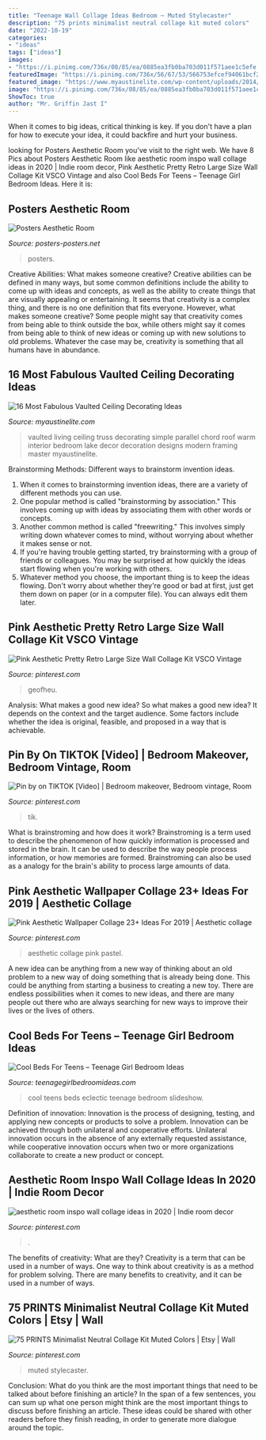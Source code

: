 ```yaml
---
title: "Teenage Wall Collage Ideas Bedroom ~ Muted Stylecaster"
description: "75 prints minimalist neutral collage kit muted colors"
date: "2022-10-19"
categories:
- "ideas"
tags: ["ideas"]
images:
- "https://i.pinimg.com/736x/08/85/ea/0885ea3fb0ba703d011f571aee1c5efe.jpg"
featuredImage: "https://i.pinimg.com/736x/56/67/53/566753efcef94061bcf27c506c95e38b.jpg"
featured_image: "https://www.myaustinelite.com/wp-content/uploads/2014/12/Simple-vaulted-parallel-chord-roof-truss-design-for-warm-living-room-design.jpg"
image: "https://i.pinimg.com/736x/08/85/ea/0885ea3fb0ba703d011f571aee1c5efe.jpg"
ShowToc: true
author: "Mr. Griffin Jast I"
---
```



When it comes to big ideas, critical thinking is key. If you don't have a plan for how to execute your idea, it could backfire and hurt your business.

	

		
looking for Posters Aesthetic Room you've visit to the right web. We have 8 Pics about Posters Aesthetic Room like aesthetic room inspo wall collage ideas in 2020 | Indie room decor, Pink Aesthetic Pretty Retro Large Size Wall Collage Kit VSCO Vintage and also Cool Beds For Teens – Teenage Girl Bedroom Ideas. Here it is:
		
    
## Posters Aesthetic Room

<img loading=lazy src="https://i.pinimg.com/originals/ce/a7/ac/cea7ac3fbee406f49285f31effe5f3a1.jpg" onerror="this.onerror=null;this.src='https://tse3.mm.bing.net/th?id=OIP.quMIf6zXp6-Io2gZZbynWgHaJ4&amp;pid=15.1';" alt="Posters Aesthetic Room">

_Source: posters-posters.net_

>posters. 

	

Creative Abilities: What makes someone creative?
Creative abilities can be defined in many ways, but some common definitions include the ability to come up with ideas and concepts, as well as the ability to create things that are visually appealing or entertaining. It seems that creativity is a complex thing, and there is no one definition that fits everyone. However, what makes someone creative? Some people might say that creativity comes from being able to think outside the box, while others might say it comes from being able to think of new ideas or coming up with new solutions to old problems. Whatever the case may be, creativity is something that all humans have in abundance.

    
## 16 Most Fabulous Vaulted Ceiling Decorating Ideas

<img loading=lazy src="https://www.myaustinelite.com/wp-content/uploads/2014/12/Simple-vaulted-parallel-chord-roof-truss-design-for-warm-living-room-design.jpg" onerror="this.onerror=null;this.src='https://tse1.mm.bing.net/th?id=OIP.2M6_wbNTE_C8HD61eHJGsAHaKq&amp;pid=15.1';" alt="16 Most Fabulous Vaulted Ceiling Decorating Ideas">

_Source: myaustinelite.com_

>vaulted living ceiling truss decorating simple parallel chord roof warm interior bedroom lake decor decoration designs modern framing master myaustinelite. 

	

Brainstorming Methods: Different ways to brainstorm invention ideas.
1. When it comes to brainstorming invention ideas, there are a variety of different methods you can use.
2. One popular method is called "brainstorming by association." This involves coming up with ideas by associating them with other words or concepts.
3. Another common method is called "freewriting." This involves simply writing down whatever comes to mind, without worrying about whether it makes sense or not.
4. If you're having trouble getting started, try brainstorming with a group of friends or colleagues. You may be surprised at how quickly the ideas start flowing when you're working with others.
5. Whatever method you choose, the important thing is to keep the ideas flowing. Don't worry about whether they're good or bad at first, just get them down on paper (or in a computer file). You can always edit them later.

    
## Pink Aesthetic Pretty Retro Large Size Wall Collage Kit VSCO Vintage

<img loading=lazy src="https://i.pinimg.com/736x/74/68/13/746813f2e150560a6238d4234b968995.jpg" onerror="this.onerror=null;this.src='https://tse4.mm.bing.net/th?id=OIP.yatrgo3RJtpkaUsHt65gxwHaJ3&amp;pid=15.1';" alt="Pink Aesthetic Pretty Retro Large Size Wall Collage Kit VSCO Vintage">

_Source: pinterest.com_

>geofheu. 

	

Analysis: What makes a good new idea?
So what makes a good new idea? It depends on the context and the target audience. Some factors include whether the idea is original, feasible, and proposed in a way that is achievable.

    
## Pin By On TIKTOK [Video] | Bedroom Makeover, Bedroom Vintage, Room

<img loading=lazy src="https://i.pinimg.com/736x/fa/ff/f8/fafff833860daa391f73cf41524ea305.jpg" onerror="this.onerror=null;this.src='https://tse4.mm.bing.net/th?id=OIP.qjSxBbcQ4E1DEv619gcBogHaNK&amp;pid=15.1';" alt="Pin by on TIKTOK [Video] | Bedroom makeover, Bedroom vintage, Room">

_Source: pinterest.com_

>tik. 

	

What is brainstroming and how does it work?
Brainstroming is a term used to describe the phenomenon of how quickly information is processed and stored in the brain. It can be used to describe the way people process information, or how memories are formed. Brainstroming can also be used as a analogy for the brain's ability to process large amounts of data.

    
## Pink Aesthetic Wallpaper Collage 23+ Ideas For 2019 | Aesthetic Collage

<img loading=lazy src="https://i.pinimg.com/736x/71/92/92/719292446e11ff2192f78fb7589e8e11.jpg" onerror="this.onerror=null;this.src='https://tse4.mm.bing.net/th?id=OIP.pZDbieEHz_YOvHxRbpS62wAAAA&amp;pid=15.1';" alt="Pink Aesthetic Wallpaper Collage 23+ Ideas For 2019 | Aesthetic collage">

_Source: pinterest.com_

>aesthetic collage pink pastel. 

	

A new idea can be anything from a new way of thinking about an old problem to a new way of doing something that is already being done. This could be anything from starting a business to creating a new toy. There are endless possibilities when it comes to new ideas, and there are many people out there who are always searching for new ways to improve their lives or the lives of others.

    
## Cool Beds For Teens – Teenage Girl Bedroom Ideas

<img loading=lazy src="https://www.teenagegirlbedroomideas.com/wp-content/gallery/cool-beds-for-teens/cool-beds-for-teens-Kids-Eclectic-with-accent-wall-bedside-table.jpg" onerror="this.onerror=null;this.src='https://tse1.mm.bing.net/th?id=OIP.kgp6_3JGDUL_UGzaZ-kcbAHaE7&amp;pid=15.1';" alt="Cool Beds For Teens – Teenage Girl Bedroom Ideas">

_Source: teenagegirlbedroomideas.com_

>cool teens beds eclectic teenage bedroom slideshow. 

	

Definition of innovation:
Innovation is the process of designing, testing, and applying new concepts or products to solve a problem. Innovation can be achieved through both unilateral and cooperative efforts. Unilateral innovation occurs in the absence of any externally requested assistance, while cooperative innovation occurs when two or more organizations collaborate to create a new product or concept.

    
## Aesthetic Room Inspo Wall Collage Ideas In 2020 | Indie Room Decor

<img loading=lazy src="https://i.pinimg.com/736x/56/67/53/566753efcef94061bcf27c506c95e38b.jpg" onerror="this.onerror=null;this.src='https://tse2.mm.bing.net/th?id=OIP.8omlov4WTgBIxC2JIPEKUwHaN6&amp;pid=15.1';" alt="aesthetic room inspo wall collage ideas in 2020 | Indie room decor">

_Source: pinterest.com_

>. 

	

The benefits of creativity: What are they?
Creativity is a term that can be used in a number of ways. One way to think about creativity is as a method for problem solving. There are many benefits to creativity, and it can be used in a number of ways.

    
## 75 PRINTS Minimalist Neutral Collage Kit Muted Colors | Etsy | Wall

<img loading=lazy src="https://i.pinimg.com/736x/08/85/ea/0885ea3fb0ba703d011f571aee1c5efe.jpg" onerror="this.onerror=null;this.src='https://tse2.mm.bing.net/th?id=OIP.gL5Xhw2_IC7E26UgKFSAwQHaLH&amp;pid=15.1';" alt="75 PRINTS Minimalist Neutral Collage Kit Muted Colors | Etsy | Wall">

_Source: pinterest.com_

>muted stylecaster. 

	

Conclusion: What do you think are the most important things that need to be talked about before finishing an article?
In the span of a few sentences, you can sum up what one person might think are the most important things to discuss before finishing an article. These ideas could be shared with other readers before they finish reading, in order to generate more dialogue around the topic.

